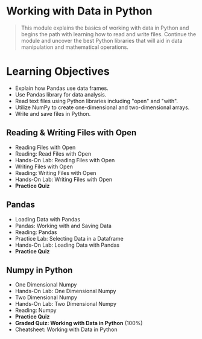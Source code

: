 # Working with Data in Python
> This module explains the basics of working with data in Python and begins the path with learning how to read and write files. Continue the module and uncover the best Python libraries that will aid in data manipulation and mathematical operations.
# Learning Objectives
- Explain how Pandas use data frames.
- Use Pandas library for data analysis.
- Read text files using Python libraries including "open" and "with".
- Utilize NumPy to create one-dimensional and two-dimensional arrays.
- Write and save files in Python.
## Reading & Writing Files with Open
- Reading Files with Open
- Reading: Read Files with Open
- Hands-On Lab: Reading Files with Open
- Writing Files with Open
- Reading: Writing Files with Open
- Hands-On Lab: Writing Files with Open
- **Practice Quiz**
## Pandas
- Loading Data with Pandas
- Pandas: Working with and Saving Data
- Reading: Pandas
- Practice Lab: Selecting Data in a Dataframe 
- Hands-On Lab: Loading Data with Pandas
- **Practice Quiz**
## Numpy in Python
- One Dimensional Numpy
- Hands-On Lab: One Dimensional Numpy
- Two Dimensional Numpy
- Hands-On Lab: Two Dimensional Numpy
- Reading: Numpy
- **Practice Quiz**
- **Graded Quiz: Working with Data in Python** (100%)
- Cheatsheet: Working with Data in Python
